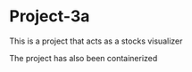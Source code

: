 # Project-3a

This is a project that acts as a stocks visualizer 

The project has also been containerized 

